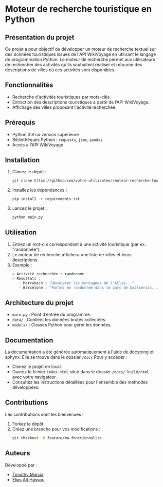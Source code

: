 # Moteur de recherche touristique en Python

## Présentation du projet

Ce projet a pour objectif de développer un moteur de recherche textuel sur des données touristiques issues de l'API WikiVoyage en utilisant le langage de programmation Python. Le moteur de recherche permet aux utilisateurs de rechercher des activités qu'ils souhaitent réaliser et retourne des descriptions de villes où ces activités sont disponibles. 

## Fonctionnalités
- Recherche d'activités touristiques par mots-clés.
- Extraction des descriptions touristiques à partir de l’API WikiVoyage.
- Affichage des villes proposant l'activité recherchée.

## Prérequis
- Python 3.8 ou version supérieure
- Bibliothèques Python : `requests`, `json`, `pandas`
- Accès à l'API WikiVoyage

## Installation
1. Clonez le dépôt :  
   ```bash
   git clone https://github.com/votre-utilisateur/moteur-recherche-touristique.git

2. Installez les dépendances : 
    ```bash 
    pip install -r requirements.txt

3. Lancez le projet :
    ```bash  
    python main.py

## Utilisation
1. Entrez un mot-clé correspondant à une activité touristique (par ex. "randonnée").  
2. Le moteur de recherche affichera une liste de villes et leurs descriptions.  
3. Exemple :  
   ```bash
   > Activité recherchée : randonnée  
   > Résultats :  
      - Marrakech : "Découvrez les montagnes de l'Atlas..."  
      - Barcelone : "Partez en randonnée dans le parc de Collserola..."

## Architecture du projet
- `main.py` : Point d’entrée du programme.
- `data/` : Contient les données brutes collectées.
- `models/` : Classes Python pour gérer les données.

## Documentation 
La documentation  a été générée automatiquement à l'aide de docstring et sphynx. Elle se trouve dans le dossier `/docs` Pour y accéder :

- Clonez le projet en local.
- Ouvrez le fichier `index.html` situé dans le dossier `/docs/_build/html` avec votre navigateur.
- Consultez les instructions détaillées pour l'ensemble des méthodes développées.

## Contributions
Les contributions sont les bienvenues !  
1. Forkez le dépôt.  
2. Créez une branche pour vos modifications :  
   ```bash
   git checkout -b feature/ma-fonctionnalite
## Auteurs
Développé par : 
- [Timothy Marcia](https://github.com/TimothyMarcia)
- [Elias Ait Hassou](https://github.com/aithassouelias)

